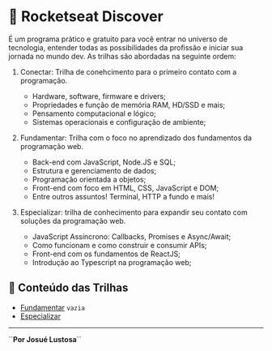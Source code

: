 # 🚀 Rocketseat Discover
É um programa prático e gratuito para você entrar no universo de tecnologia, entender todas as possibilidades da profissão e iniciar sua jornada no mundo dev. As trilhas são abordadas na seguinte ordem:

1. Conectar: Trilha de conehcimento para o primeiro contato com a programação.
    * Hardware, software, firmware e drivers;
    * Propriedades e função de memória RAM, HD/SSD e mais;
    * Pensamento computacional e lógico;
    * Sistemas operacionais e configuração de ambiente;

2. Fundamentar: Trilha com o foco no aprendizado dos fundamentos da programação web.
    * Back-end com JavaScript, Node.JS e SQL;
    * Estrutura e gerenciamento de dados;
    * Programação orientada a objetos;
    * Front-end com foco em HTML, CSS, JavaScript e DOM;
    * Entre outros assuntos! Terminal, HTTP a fundo e mais!

3. Especializar: trilha de conhecimento para expandir seu contato com soluções da programação web.
    * JavaScript Assíncrono: Callbacks, Promises e Async/Await;
    * Como funcionam e como construir e consumir APIs;
    * Front-end com os fundamentos de ReactJS;
    * Introdução ao Typescript na programação web;

## 👣 Conteúdo das Trilhas
* <a href="#">Fundamentar</a> ``vazia``
* <a href="https://github.com/josuelustosadev/rocketseat-discover/tree/main/especializar/js-assinc-e-promises">Especializar</a>

<hr>
``<span style="text-align: center; font-weight: bold;">Por Josué Lustosa</span>``

